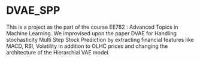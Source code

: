 # DVAE_SPP

This is a project as the part of the course EE782 : Advanced Topics in Machine Learning. We improvised upon the paper DVAE for Handling stochasticity Multi Step Stock Prediction by extracting financial features like MACD, RSI, Volatility in addition to OLHC prices and changing the architecture of the Hierarchial VAE model.
